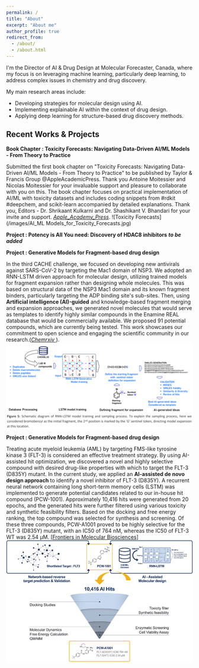 ```yaml
---
permalink: /
title: "About"
excerpt: "About me"
author_profile: true
redirect_from: 
  - /about/
  - /about.html
---
```


I'm the Director of AI & Drug Design at Molecular Forecaster, Canada, where my focus is on leveraging machine learning, particularly deep learning, to address complex issues in chemistry and drug discovery. 

My main research areas include:
- Developing strategies for molecular design using AI.
- Implementing explainable AI within the context of drug design.
- Applying deep learning for structure-based drug discovery methods.

## Recent Works & Projects
**Book Chapter : Toxicity Forecasts: Navigating Data-Driven AI/ML Models - From Theory to Practice**

Submitted the first book chapter on "Toxicity Forecasts: Navigating Data-Driven AI/ML Models - From Theory to Practice" to be published by Taylor & Francis Group @AppleAcademicPress. Thank you Antoine Moitessier and Nicolas Moitessier for your invaluable support and pleasure to collaborate with you on this. The book chapter focuses on practical implementation of AI/ML with toxicity datasets and includes coding snippets from #rdkit #deepchem, and scikit-learn accompanied by detailed explanations. Thank you, Editors - Dr. Shrikaant Kulkarni and Dr. Shashikant V. Bhandari for your invite and support. [_Apple_Academy_Press_]([https://pubs.acs.org/doi/10.1021/acs.chemrestox.9b00259](https://www.appleacademicpress.com/artificial-intelligence-for-chemical-sciences-concepts-models-and-applications-/9781774918326)).
![Toxicity Forecasts](/images/AI_ML Models_for_Toxicity_Forecasts.jpg)

**Project : Potency is All You need: Discovery of HDAC8 inhibitors**
**_to be added_**

**Project : Generative Models for Fragment-based drug design**

In the third CACHE challenge, we focused on developing new antivirals against SARS-CoV-2 by targeting the Mac1 domain of NSP3. We adopted an RNN-LSTM driven approach for molecular design, utilizing trained models for fragment expansion rather than designing whole molecules. This was based on structural data of the NSP3 Mac1 domain and its known fragment binders, particularly targeting the ADP binding site's sub-sites. Then, using **Artificial intelligence (AI)-guided** and knowledge-based fragment merging and expansion approaches, we generated novel molecules that would serve as templates to identify highly similar compounds in the Enamine REAL database that would be commercially available. We proposed 91 potential compounds, which are currently being tested. This work showcases our commitment to open science and engaging the scientific community in our research.([_Chemrxiv_ ]([https://jcheminf.biomedcentral.com/articles/10.1186/s13321-020-00430-x](https://chemrxiv.org/engage/chemrxiv/article-details/65c6e60b66c1381729521e8f))). 
![Overview to AI-driven molecular_design](/images/LSTM_Fragment_based_drug_design.png)

**Project : Generative Models for Fragment-based drug design**

Treating acute myeloid leukemia (AML) by targeting FMS-like tyrosine kinase 3 (FLT-3) is considered an effective treatment strategy. By using AI-assisted hit optimization, we discovered a novel and highly selective compound with desired drug-like properties with which to target the FLT-3 (D835Y) mutant. In the current study, we applied an **AI-assisted de novo design approach** to identify a novel inhibitor of FLT-3 (D835Y). A recurrent neural network containing long short-term memory cells (LSTM) was implemented to generate potential candidates related to our in-house hit compound (PCW-1001). Approximately 10,416 hits were generated from 20 epochs, and the generated hits were further filtered using various toxicity and synthetic feasibility filters. Based on the docking and free energy ranking, the top compound was selected for synthesis and screening. Of these three compounds, PCW-A1001 proved to be highly selective for the FLT-3 (D835Y) mutant, with an IC50 of 764 nM, whereas the IC50 of FLT-3 WT was 2.54 μM. [[Frontiers in Molecular Biosciences]([https://doi.org/10.26434/chemrxiv.12339368.v1](https://www.frontiersin.org/articles/10.3389/fmolb.2022.1072028/full))] 
![PCW001](/images/AI_Driven_Molecular_Design_Workflow.png)
